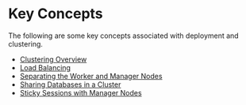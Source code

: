 # Key Concepts

The following are some key concepts associated with deployment and
clustering.

-   [Clustering Overview](Clustering-Overview)
-   [Load Balancing](../../administer/load-balancing)
-   [Separating the Worker and Manager
    Nodes](../../administer/security-guidelines-for-production-deployment)
-   [Sharing Databases in a Cluster](../../administer/sharing-databases-in-a-cluster)
-   [Sticky Sessions with Manager
    Nodes](../../administer/sticky-sessions-with-manager-nodes)
